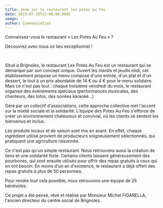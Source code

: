 ```yaml
---
title: Zoom sur le restaurant les potes au feu
date: 2023-07-20T22:00:00.000Z
image: ''
author: Communication
---
```


Connaissez-vous le restaurant « Les Potes Au Feu » ?

Découvrez avec nous ce lieu exceptionnel !

 

Situé à Brignoles, le restaurant Les Potes Au Feu est un restaurant qui se démarque par son concept unique. Ouvert les mardis et jeudis midi, cet établissement propose un menu composé d'une entrée, d'un plat et d'un dessert, le tout à un prix abordable de 14 € ou 4 € pour le menu solidaire. Mais ce n'est pas tout : chaque troisième vendredi du mois, le restaurant organise des événements spéciaux (performances musicales, des chanteurs, des lotos, des soirées karaoké…)

Géré par un collectif d'associations, cette approche collective met l'accent sur la mixité sociale et la solidarité. L'équipe des Potes Au Feu s'efforce de créer un environnement chaleureux et convivial, où les clients se sentent les bienvenus et inclus.

Les produits locaux et de saison sont mis en avant. En effet, chaque ingrédient utilisé provient de producteurs soigneusement sélectionnés, qui pratiquent une agriculture raisonnée.

Ce n'est pas qu'un simple restaurant. Nous retrouvons aussi la création de liens et une solidarité forte. Certains clients laissent généreusement des pourboires, qui sont ensuite utilisés pour offrir des repas gratuits à ceux qui en ont besoin. En moins d'un an d'existence, le restaurant a déjà offert des repas gratuits à plus de 50 personnes.

Pour rendre tout cela possible, nous retrouvons une équipe de 25 bénévoles.

Ce projet a été pensé, rêvé et réalisé par Monsieur Michel FIGARELLA, l'ancien directeur du centre social de Brignoles.
